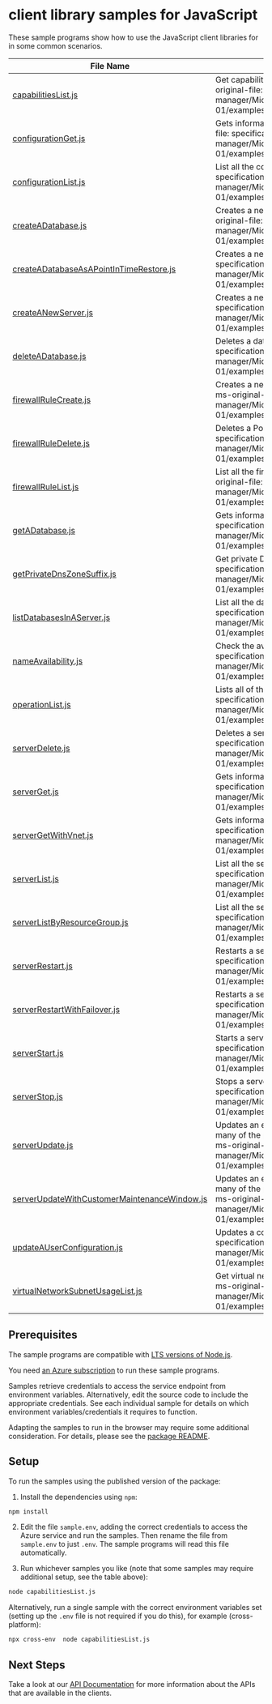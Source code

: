 # client library samples for JavaScript

These sample programs show how to use the JavaScript client libraries for in some common scenarios.

| **File Name**                                                                             | **Description**                                                                                                                                                                                                                                                                                   |
| ----------------------------------------------------------------------------------------- | ------------------------------------------------------------------------------------------------------------------------------------------------------------------------------------------------------------------------------------------------------------------------------------------------- |
| [capabilitiesList.js][capabilitieslist]                                                   | Get capabilities at specified location in a given subscription. x-ms-original-file: specification/postgresql/resource-manager/Microsoft.DBforPostgreSQL/stable/2021-06-01/examples/CapabilitiesByLocation.json                                                                                    |
| [configurationGet.js][configurationget]                                                   | Gets information about a configuration of server. x-ms-original-file: specification/postgresql/resource-manager/Microsoft.DBforPostgreSQL/stable/2021-06-01/examples/ConfigurationGet.json                                                                                                        |
| [configurationList.js][configurationlist]                                                 | List all the configurations in a given server. x-ms-original-file: specification/postgresql/resource-manager/Microsoft.DBforPostgreSQL/stable/2021-06-01/examples/ConfigurationListByServer.json                                                                                                  |
| [createADatabase.js][createadatabase]                                                     | Creates a new database or updates an existing database. x-ms-original-file: specification/postgresql/resource-manager/Microsoft.DBforPostgreSQL/stable/2021-06-01/examples/DatabaseCreate.json                                                                                                    |
| [createADatabaseAsAPointInTimeRestore.js][createadatabaseasapointintimerestore]           | Creates a new server. x-ms-original-file: specification/postgresql/resource-manager/Microsoft.DBforPostgreSQL/stable/2021-06-01/examples/ServerCreatePointInTimeRestore.json                                                                                                                      |
| [createANewServer.js][createanewserver]                                                   | Creates a new server. x-ms-original-file: specification/postgresql/resource-manager/Microsoft.DBforPostgreSQL/stable/2021-06-01/examples/ServerCreate.json                                                                                                                                        |
| [deleteADatabase.js][deleteadatabase]                                                     | Deletes a database. x-ms-original-file: specification/postgresql/resource-manager/Microsoft.DBforPostgreSQL/stable/2021-06-01/examples/DatabaseDelete.json                                                                                                                                        |
| [firewallRuleCreate.js][firewallrulecreate]                                               | Creates a new firewall rule or updates an existing firewall rule. x-ms-original-file: specification/postgresql/resource-manager/Microsoft.DBforPostgreSQL/stable/2021-06-01/examples/FirewallRuleCreate.json                                                                                      |
| [firewallRuleDelete.js][firewallruledelete]                                               | Deletes a PostgreSQL server firewall rule. x-ms-original-file: specification/postgresql/resource-manager/Microsoft.DBforPostgreSQL/stable/2021-06-01/examples/FirewallRuleDelete.json                                                                                                             |
| [firewallRuleList.js][firewallrulelist]                                                   | List all the firewall rules in a given PostgreSQL server. x-ms-original-file: specification/postgresql/resource-manager/Microsoft.DBforPostgreSQL/stable/2021-06-01/examples/FirewallRuleListByServer.json                                                                                        |
| [getADatabase.js][getadatabase]                                                           | Gets information about a database. x-ms-original-file: specification/postgresql/resource-manager/Microsoft.DBforPostgreSQL/stable/2021-06-01/examples/DatabaseGet.json                                                                                                                            |
| [getPrivateDnsZoneSuffix.js][getprivatednszonesuffix]                                     | Get private DNS zone suffix in the cloud x-ms-original-file: specification/postgresql/resource-manager/Microsoft.DBforPostgreSQL/stable/2021-06-01/examples/GetPrivateDnsZoneSuffix.json                                                                                                          |
| [listDatabasesInAServer.js][listdatabasesinaserver]                                       | List all the databases in a given server. x-ms-original-file: specification/postgresql/resource-manager/Microsoft.DBforPostgreSQL/stable/2021-06-01/examples/DatabasesListByServer.json                                                                                                           |
| [nameAvailability.js][nameavailability]                                                   | Check the availability of name for resource x-ms-original-file: specification/postgresql/resource-manager/Microsoft.DBforPostgreSQL/stable/2021-06-01/examples/CheckNameAvailability.json                                                                                                         |
| [operationList.js][operationlist]                                                         | Lists all of the available REST API operations. x-ms-original-file: specification/postgresql/resource-manager/Microsoft.DBforPostgreSQL/stable/2021-06-01/examples/OperationList.json                                                                                                             |
| [serverDelete.js][serverdelete]                                                           | Deletes a server. x-ms-original-file: specification/postgresql/resource-manager/Microsoft.DBforPostgreSQL/stable/2021-06-01/examples/ServerDelete.json                                                                                                                                            |
| [serverGet.js][serverget]                                                                 | Gets information about a server. x-ms-original-file: specification/postgresql/resource-manager/Microsoft.DBforPostgreSQL/stable/2021-06-01/examples/ServerGet.json                                                                                                                                |
| [serverGetWithVnet.js][servergetwithvnet]                                                 | Gets information about a server. x-ms-original-file: specification/postgresql/resource-manager/Microsoft.DBforPostgreSQL/stable/2021-06-01/examples/ServerGetWithVnet.json                                                                                                                        |
| [serverList.js][serverlist]                                                               | List all the servers in a given subscription. x-ms-original-file: specification/postgresql/resource-manager/Microsoft.DBforPostgreSQL/stable/2021-06-01/examples/ServerList.json                                                                                                                  |
| [serverListByResourceGroup.js][serverlistbyresourcegroup]                                 | List all the servers in a given resource group. x-ms-original-file: specification/postgresql/resource-manager/Microsoft.DBforPostgreSQL/stable/2021-06-01/examples/ServerListByResourceGroup.json                                                                                                 |
| [serverRestart.js][serverrestart]                                                         | Restarts a server. x-ms-original-file: specification/postgresql/resource-manager/Microsoft.DBforPostgreSQL/stable/2021-06-01/examples/ServerRestart.json                                                                                                                                          |
| [serverRestartWithFailover.js][serverrestartwithfailover]                                 | Restarts a server. x-ms-original-file: specification/postgresql/resource-manager/Microsoft.DBforPostgreSQL/stable/2021-06-01/examples/ServerRestartWithFailover.json                                                                                                                              |
| [serverStart.js][serverstart]                                                             | Starts a server. x-ms-original-file: specification/postgresql/resource-manager/Microsoft.DBforPostgreSQL/stable/2021-06-01/examples/ServerStart.json                                                                                                                                              |
| [serverStop.js][serverstop]                                                               | Stops a server. x-ms-original-file: specification/postgresql/resource-manager/Microsoft.DBforPostgreSQL/stable/2021-06-01/examples/ServerStop.json                                                                                                                                                |
| [serverUpdate.js][serverupdate]                                                           | Updates an existing server. The request body can contain one to many of the properties present in the normal server definition. x-ms-original-file: specification/postgresql/resource-manager/Microsoft.DBforPostgreSQL/stable/2021-06-01/examples/ServerUpdate.json                              |
| [serverUpdateWithCustomerMaintenanceWindow.js][serverupdatewithcustomermaintenancewindow] | Updates an existing server. The request body can contain one to many of the properties present in the normal server definition. x-ms-original-file: specification/postgresql/resource-manager/Microsoft.DBforPostgreSQL/stable/2021-06-01/examples/ServerUpdateWithCustomerMaintenanceWindow.json |
| [updateAUserConfiguration.js][updateauserconfiguration]                                   | Updates a configuration of a server. x-ms-original-file: specification/postgresql/resource-manager/Microsoft.DBforPostgreSQL/stable/2021-06-01/examples/ConfigurationUpdate.json                                                                                                                  |
| [virtualNetworkSubnetUsageList.js][virtualnetworksubnetusagelist]                         | Get virtual network subnet usage for a given vNet resource id. x-ms-original-file: specification/postgresql/resource-manager/Microsoft.DBforPostgreSQL/stable/2021-06-01/examples/VirtualNetworkSubnetUsage.json                                                                                  |

## Prerequisites

The sample programs are compatible with [LTS versions of Node.js](https://nodejs.org/about/releases/).

You need [an Azure subscription][freesub] to run these sample programs.

Samples retrieve credentials to access the service endpoint from environment variables. Alternatively, edit the source code to include the appropriate credentials. See each individual sample for details on which environment variables/credentials it requires to function.

Adapting the samples to run in the browser may require some additional consideration. For details, please see the [package README][package].

## Setup

To run the samples using the published version of the package:

1. Install the dependencies using `npm`:

```bash
npm install
```

2. Edit the file `sample.env`, adding the correct credentials to access the Azure service and run the samples. Then rename the file from `sample.env` to just `.env`. The sample programs will read this file automatically.

3. Run whichever samples you like (note that some samples may require additional setup, see the table above):

```bash
node capabilitiesList.js
```

Alternatively, run a single sample with the correct environment variables set (setting up the `.env` file is not required if you do this), for example (cross-platform):

```bash
npx cross-env  node capabilitiesList.js
```

## Next Steps

Take a look at our [API Documentation][apiref] for more information about the APIs that are available in the clients.

[capabilitieslist]: https://github.com/Azure/azure-sdk-for-js/blob/main/sdk/postgresql/arm-postgresql-flexible/samples/v5/javascript/capabilitiesList.js
[configurationget]: https://github.com/Azure/azure-sdk-for-js/blob/main/sdk/postgresql/arm-postgresql-flexible/samples/v5/javascript/configurationGet.js
[configurationlist]: https://github.com/Azure/azure-sdk-for-js/blob/main/sdk/postgresql/arm-postgresql-flexible/samples/v5/javascript/configurationList.js
[createadatabase]: https://github.com/Azure/azure-sdk-for-js/blob/main/sdk/postgresql/arm-postgresql-flexible/samples/v5/javascript/createADatabase.js
[createadatabaseasapointintimerestore]: https://github.com/Azure/azure-sdk-for-js/blob/main/sdk/postgresql/arm-postgresql-flexible/samples/v5/javascript/createADatabaseAsAPointInTimeRestore.js
[createanewserver]: https://github.com/Azure/azure-sdk-for-js/blob/main/sdk/postgresql/arm-postgresql-flexible/samples/v5/javascript/createANewServer.js
[deleteadatabase]: https://github.com/Azure/azure-sdk-for-js/blob/main/sdk/postgresql/arm-postgresql-flexible/samples/v5/javascript/deleteADatabase.js
[firewallrulecreate]: https://github.com/Azure/azure-sdk-for-js/blob/main/sdk/postgresql/arm-postgresql-flexible/samples/v5/javascript/firewallRuleCreate.js
[firewallruledelete]: https://github.com/Azure/azure-sdk-for-js/blob/main/sdk/postgresql/arm-postgresql-flexible/samples/v5/javascript/firewallRuleDelete.js
[firewallrulelist]: https://github.com/Azure/azure-sdk-for-js/blob/main/sdk/postgresql/arm-postgresql-flexible/samples/v5/javascript/firewallRuleList.js
[getadatabase]: https://github.com/Azure/azure-sdk-for-js/blob/main/sdk/postgresql/arm-postgresql-flexible/samples/v5/javascript/getADatabase.js
[getprivatednszonesuffix]: https://github.com/Azure/azure-sdk-for-js/blob/main/sdk/postgresql/arm-postgresql-flexible/samples/v5/javascript/getPrivateDnsZoneSuffix.js
[listdatabasesinaserver]: https://github.com/Azure/azure-sdk-for-js/blob/main/sdk/postgresql/arm-postgresql-flexible/samples/v5/javascript/listDatabasesInAServer.js
[nameavailability]: https://github.com/Azure/azure-sdk-for-js/blob/main/sdk/postgresql/arm-postgresql-flexible/samples/v5/javascript/nameAvailability.js
[operationlist]: https://github.com/Azure/azure-sdk-for-js/blob/main/sdk/postgresql/arm-postgresql-flexible/samples/v5/javascript/operationList.js
[serverdelete]: https://github.com/Azure/azure-sdk-for-js/blob/main/sdk/postgresql/arm-postgresql-flexible/samples/v5/javascript/serverDelete.js
[serverget]: https://github.com/Azure/azure-sdk-for-js/blob/main/sdk/postgresql/arm-postgresql-flexible/samples/v5/javascript/serverGet.js
[servergetwithvnet]: https://github.com/Azure/azure-sdk-for-js/blob/main/sdk/postgresql/arm-postgresql-flexible/samples/v5/javascript/serverGetWithVnet.js
[serverlist]: https://github.com/Azure/azure-sdk-for-js/blob/main/sdk/postgresql/arm-postgresql-flexible/samples/v5/javascript/serverList.js
[serverlistbyresourcegroup]: https://github.com/Azure/azure-sdk-for-js/blob/main/sdk/postgresql/arm-postgresql-flexible/samples/v5/javascript/serverListByResourceGroup.js
[serverrestart]: https://github.com/Azure/azure-sdk-for-js/blob/main/sdk/postgresql/arm-postgresql-flexible/samples/v5/javascript/serverRestart.js
[serverrestartwithfailover]: https://github.com/Azure/azure-sdk-for-js/blob/main/sdk/postgresql/arm-postgresql-flexible/samples/v5/javascript/serverRestartWithFailover.js
[serverstart]: https://github.com/Azure/azure-sdk-for-js/blob/main/sdk/postgresql/arm-postgresql-flexible/samples/v5/javascript/serverStart.js
[serverstop]: https://github.com/Azure/azure-sdk-for-js/blob/main/sdk/postgresql/arm-postgresql-flexible/samples/v5/javascript/serverStop.js
[serverupdate]: https://github.com/Azure/azure-sdk-for-js/blob/main/sdk/postgresql/arm-postgresql-flexible/samples/v5/javascript/serverUpdate.js
[serverupdatewithcustomermaintenancewindow]: https://github.com/Azure/azure-sdk-for-js/blob/main/sdk/postgresql/arm-postgresql-flexible/samples/v5/javascript/serverUpdateWithCustomerMaintenanceWindow.js
[updateauserconfiguration]: https://github.com/Azure/azure-sdk-for-js/blob/main/sdk/postgresql/arm-postgresql-flexible/samples/v5/javascript/updateAUserConfiguration.js
[virtualnetworksubnetusagelist]: https://github.com/Azure/azure-sdk-for-js/blob/main/sdk/postgresql/arm-postgresql-flexible/samples/v5/javascript/virtualNetworkSubnetUsageList.js
[apiref]: https://docs.microsoft.com/javascript/api/@azure/arm-postgresql-flexible?view=azure-node-preview
[freesub]: https://azure.microsoft.com/free/
[package]: https://github.com/Azure/azure-sdk-for-js/tree/main/sdk/postgresql/arm-postgresql-flexible/README.md
